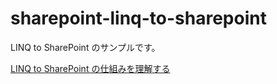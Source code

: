 ﻿# sharepoint-linq-to-sharepoint

LINQ to SharePoint のサンプルです。

[LINQ to SharePoint の仕組みを理解する](http://blog.karamem0.jp/entry/2015/08/26/190000)
